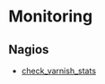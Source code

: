 Monitoring
==========

Nagios
------

* [check_varnish_stats](https://github.com/easysadmin/systems/blob/master/check_varnish_stats.sh)
